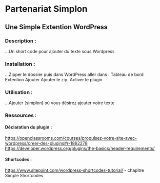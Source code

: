 # Partenariat Simplon
## Une Simple Extention WordPress

### Description :

...Un short code pour ajouter du texte sous Wordpress

### Installation :

...Zipper le dossier puis dans WordPress aller dans : Tableau de bord Extention Ajouter Ajouter le zip.
Activer le plugin

### Utilisation :

...Ajouter [simplon] où vous désirez ajouter votre texte

### Ressources :
#### Déclaration du plugin :
https://openclassrooms.com/courses/propulsez-votre-site-avec-wordpress/creer-des-plugins#r-1892278  
https://developer.wordpress.org/plugins/the-basics/header-requirements/

#### Shortcodes :
https://www.sitepoint.com/wordpress-shortcodes-tutorial/ - chapitre Simple Shortcodes 

